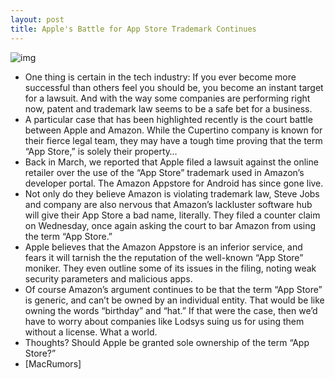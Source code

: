 ```yaml
---
layout: post
title: Apple's Battle for App Store Trademark Continues
---
```

![img](http://media.idownloadblog.com/wp-content/uploads/2011/06/image.png)
* One thing is certain in the tech industry: If you ever become more successful than others feel you should be, you become an instant target for a lawsuit. And with the way some companies are performing right now, patent and trademark law seems to be a safe bet for a business.
* A particular case that has been highlighted recently is the court battle between Apple and Amazon. While the Cupertino company is known for their fierce legal team, they may have a tough time proving that the term “App Store,” is solely their property…
* Back in March, we reported that Apple filed a lawsuit against the online retailer over the use of the “App Store” trademark used in Amazon’s developer portal. The Amazon Appstore for Android has since gone live.
* Not only do they believe Amazon is violating trademark law, Steve Jobs and company are also nervous that Amazon’s lackluster software hub will give their App Store a bad name, literally. They filed a counter claim on Wednesday, once again asking the court to bar Amazon from using the term “App Store.”
* Apple believes that the Amazon Appstore is an inferior service, and fears it will tarnish the the reputation of the well-known “App Store” moniker. They even outline some of its issues in the filing, noting weak security parameters and malicious apps.
* Of course Amazon’s argument continues to be that the term “App Store” is generic, and can’t be owned by an individual entity. That would be like owning the words “birthday” and “hat.” If that were the case, then we’d have to worry about companies like Lodsys suing us for using them without a license. What a world.
* Thoughts? Should Apple be granted sole ownership of the term “App Store?”
* [MacRumors]

